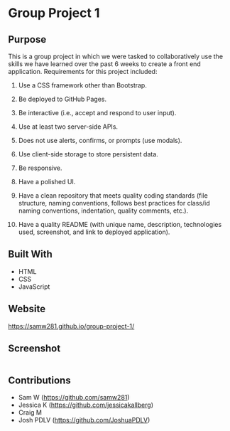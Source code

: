 # Group Project 1

## Purpose

This is a group project in which we were tasked to collaboratively use the skills we have learned over the past 6 weeks to create a front end application. Requirements for this project included:

1. Use a CSS framework other than Bootstrap.

2. Be deployed to GitHub Pages.

3. Be interactive (i.e., accept and respond to user input).

4. Use at least two server-side APIs.

5. Does not use alerts, confirms, or prompts (use modals).

6. Use client-side storage to store persistent data.

7. Be responsive.

8. Have a polished UI.

9. Have a clean repository that meets quality coding standards (file structure, naming conventions, follows best practices for class/id naming conventions, indentation, quality comments, etc.).

10. Have a quality README (with unique name, description, technologies used, screenshot, and link to deployed application).

## Built With

* HTML
* CSS
* JavaScript

## Website

https://samw281.github.io/group-project-1/

## Screenshot
![]()

## Contributions

* Sam W (https://github.com/samw281)
* Jessica K (https://github.com/jessicakallberg)
* Craig M
* Josh PDLV (https://github.com/JoshuaPDLV)